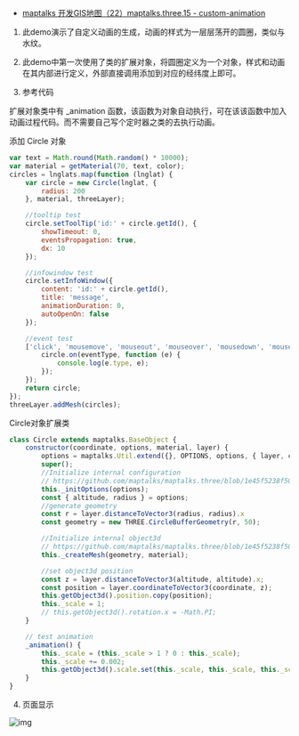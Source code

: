 - [maptalks 开发GIS地图（22）maptalks.three.15 - custom-animation](https://www.cnblogs.com/googlegis/p/14734801.html)

1. 此demo演示了自定义动画的生成，动画的样式为一层层荡开的圆圈，类似与水纹。

2. 此demo中第一次使用了类的扩展对象，将圆圈定义为一个对象，样式和动画在其内部进行定义，外部直接调用添加到对应的经纬度上即可。

3. 参考代码

扩展对象类中有 _animation 函数，该函数为对象自动执行，可在该该函数中加入动画过程代码。而不需要自己写个定时器之类的去执行动画。

 添加 Circle 对象

```js
var text = Math.round(Math.random() * 10000);
var material = getMaterial(70, text, color);
circles = lnglats.map(function (lnglat) {
    var circle = new Circle(lnglat, {
        radius: 200
    }, material, threeLayer);

    //tooltip test
    circle.setToolTip('id:' + circle.getId(), {
        showTimeout: 0,
        eventsPropagation: true,
        dx: 10
    });

    //infowindow test
    circle.setInfoWindow({
        content: 'id:' + circle.getId(),
        title: 'message',
        animationDuration: 0,
        autoOpenOn: false
    });

    //event test
    ['click', 'mousemove', 'mouseout', 'mouseover', 'mousedown', 'mouseup', 'dblclick', 'contextmenu'].forEach(function (eventType) {
        circle.on(eventType, function (e) {
            console.log(e.type, e);
        });
    });
    return circle;
});
threeLayer.addMesh(circles);
```

Circle对象扩展类

```js
class Circle extends maptalks.BaseObject {
    constructor(coordinate, options, material, layer) {
        options = maptalks.Util.extend({}, OPTIONS, options, { layer, coordinate });
        super();
        //Initialize internal configuration
        // https://github.com/maptalks/maptalks.three/blob/1e45f5238f500225ada1deb09b8bab18c1b52cf2/src/BaseObject.js#L135
        this._initOptions(options);
        const { altitude, radius } = options;
        //generate geometry
        const r = layer.distanceToVector3(radius, radius).x
        const geometry = new THREE.CircleBufferGeometry(r, 50);

        //Initialize internal object3d
        // https://github.com/maptalks/maptalks.three/blob/1e45f5238f500225ada1deb09b8bab18c1b52cf2/src/BaseObject.js#L140
        this._createMesh(geometry, material);

        //set object3d position
        const z = layer.distanceToVector3(altitude, altitude).x;
        const position = layer.coordinateToVector3(coordinate, z);
        this.getObject3d().position.copy(position);
        this._scale = 1;
        // this.getObject3d().rotation.x = -Math.PI;
    }

    // test animation
    _animation() {
        this._scale = (this._scale > 1 ? 0 : this._scale);
        this._scale += 0.002;
        this.getObject3d().scale.set(this._scale, this._scale, this._scale);
    }
}
```

4. 页面显示

![img](https://img2020.cnblogs.com/blog/59231/202105/59231-20210506134524572-989286119.gif)
